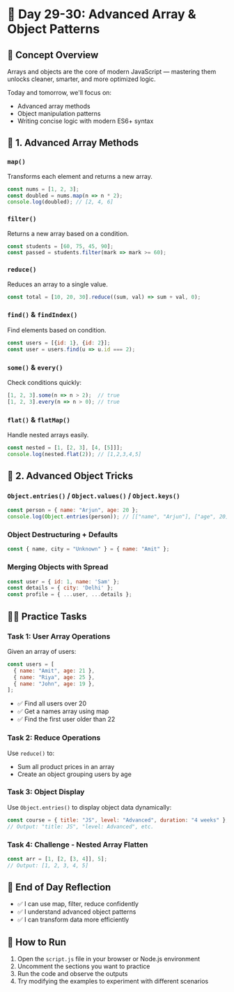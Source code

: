 # 🧠 Day 29-30: Advanced Array & Object Patterns

## 📘 Concept Overview

Arrays and objects are the core of modern JavaScript — mastering them unlocks cleaner, smarter, and more optimized logic.

Today and tomorrow, we'll focus on:
- Advanced array methods
- Object manipulation patterns
- Writing concise logic with modern ES6+ syntax

## 🔹 1. Advanced Array Methods

### `map()`
Transforms each element and returns a new array.

```javascript
const nums = [1, 2, 3];
const doubled = nums.map(n => n * 2);
console.log(doubled); // [2, 4, 6]
```

### `filter()`
Returns a new array based on a condition.

```javascript
const students = [60, 75, 45, 90];
const passed = students.filter(mark => mark >= 60);
```

### `reduce()`
Reduces an array to a single value.

```javascript
const total = [10, 20, 30].reduce((sum, val) => sum + val, 0);
```

### `find()` & `findIndex()`
Find elements based on condition.

```javascript
const users = [{id: 1}, {id: 2}];
const user = users.find(u => u.id === 2);
```

### `some()` & `every()`
Check conditions quickly:

```javascript
[1, 2, 3].some(n => n > 2);  // true
[1, 2, 3].every(n => n > 0); // true
```

### `flat()` & `flatMap()`
Handle nested arrays easily.

```javascript
const nested = [1, [2, 3], [4, [5]]];
console.log(nested.flat(2)); // [1,2,3,4,5]
```

## 🔸 2. Advanced Object Tricks

### `Object.entries()` / `Object.values()` / `Object.keys()`

```javascript
const person = { name: "Arjun", age: 20 };
console.log(Object.entries(person)); // [["name", "Arjun"], ["age", 20]]
```

### Object Destructuring + Defaults

```javascript
const { name, city = "Unknown" } = { name: "Amit" };
```

### Merging Objects with Spread

```javascript
const user = { id: 1, name: 'Sam' };
const details = { city: 'Delhi' };
const profile = { ...user, ...details };
```

## 🧑‍💻 Practice Tasks

### Task 1: User Array Operations

Given an array of users:

```javascript
const users = [
  { name: "Amit", age: 21 },
  { name: "Riya", age: 25 },
  { name: "John", age: 19 },
];
```

- ✅ Find all users over 20
- ✅ Get a names array using map
- ✅ Find the first user older than 22

### Task 2: Reduce Operations

Use `reduce()` to:
- Sum all product prices in an array
- Create an object grouping users by age

### Task 3: Object Display

Use `Object.entries()` to display object data dynamically:

```javascript
const course = { title: "JS", level: "Advanced", duration: "4 weeks" };
// Output: "title: JS", "level: Advanced", etc.
```

### Task 4: Challenge - Nested Array Flatten

```javascript
const arr = [1, [2, [3, 4]], 5];
// Output: [1, 2, 3, 4, 5]
```

## 📝 End of Day Reflection

- ✅ I can use map, filter, reduce confidently
- ✅ I understand advanced object patterns
- ✅ I can transform data more efficiently

## 🚀 How to Run

1. Open the `script.js` file in your browser or Node.js environment
2. Uncomment the sections you want to practice
3. Run the code and observe the outputs
4. Try modifying the examples to experiment with different scenarios